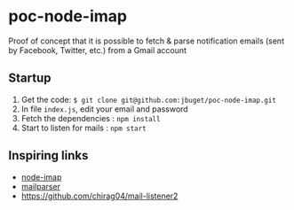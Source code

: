 # poc-node-imap
Proof of concept that it is possible to fetch &amp; parse notification emails (sent by Facebook, Twitter, etc.) from a Gmail account

## Startup

1. Get the code: `$ git clone git@github.com:jbuget/poc-node-imap.git`
2. In file `index.js`, edit your email and password
3. Fetch the dependencies : `npm install`
4. Start to listen for mails : `npm start`

## Inspiring links
- [node-imap](https://github.com/mscdex/node-imap)
- [mailparser](https://github.com/andris9/mailparser)
- https://github.com/chirag04/mail-listener2

